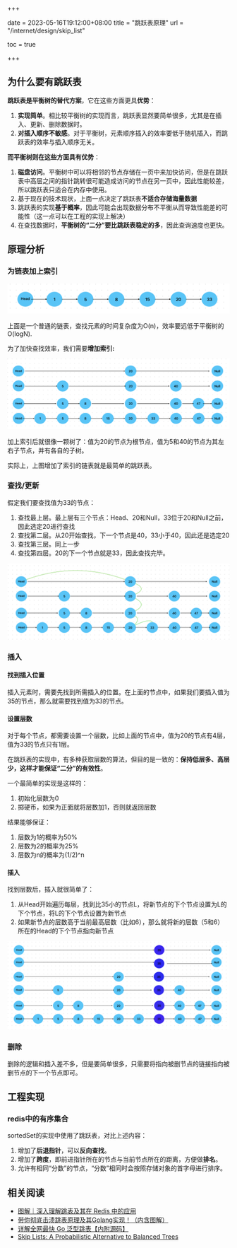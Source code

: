 +++

date = 2023-05-16T19:12:00+08:00
title = "跳跃表原理"
url = "/internet/design/skip_list"

toc = true

+++



## 为什么要有跳跃表

 **跳跃表是平衡树的替代方案**，它在这些方面更具**优势**：

1. **实现简单**。相比较平衡树的实现而言，跳跃表显然要简单很多，尤其是在插入、更新、删除数据时。
2. **对插入顺序不敏感**。对于平衡树，元素顺序插入的效率要低于随机插入，而跳跃表的效率与插入顺序无关。

**而平衡树则在这些方面具有优势**：

1. **磁盘访问**。平衡树中可以将相邻的节点存储在一页中来加快访问，但是在跳跃表中高层之间的指针跳转很可能造成访问的节点在另一页中，因此性能较差，所以跳跃表只适合在内存中使用。
2. 基于现在的技术现状，上面一点决定了跳跃表**不适合存储海量数据**
3. 跳跃表的实现**基于概率**，因此可能会出现数据分布不平衡从而导致性能差的可能性（这一点可以在工程的实现上解决）
4. 在查找数据时，**平衡树的“二分”要比跳跃表稳定的多**，因此查询速度也更快。



## 原理分析

### 为链表加上索引

![](https://raw.githubusercontent.com/stong1994/images/master/picgo/202305161724666.png)

上面是一个普通的链表，查找元素的时间复杂度为O(n)，效率要远低于平衡树的O(logN).

为了加快查找效率，我们需要**增加索引:**

![](https://raw.githubusercontent.com/stong1994/images/master/picgo/202305161733708.png)

加上索引后就很像一颗树了：值为20的节点为根节点，值为5和40的节点为其左右子节点，并有各自的子树。

实际上，上图增加了索引的链表就是最简单的跳跃表。

### 查找/更新

假定我们要查找值为33的节点：

1. 查找最上层。最上层有三个节点：Head、20和Null，33位于20和Null之前，因此选定20进行查找
2. 查找第二层。从20开始查找，下一个节点是40，33小于40，因此还是选定20
3. 查找第三层。同上一步
4. 查找第四层。20的下一个节点就是33，因此查找完毕。

![](https://raw.githubusercontent.com/stong1994/images/master/picgo/202305161751622.png)

### 插入

#### 找到插入位置

插入元素时，需要先找到所需插入的位置。在上面的节点中，如果我们要插入值为35的节点，那么就需要找到值为33的节点。

#### 设置层数

对于每个节点，都需要设置一个层数，比如上面的节点中，值为20的节点有4层，值为33的节点只有1层。

在跳跃表的实现中，有多种获取层数的算法，但目的是一致的：**保持低层多、高层少，这样才能保证“二分”的有效性**。

一个最简单的实现是这样的：

1. 初始化层数为0
2. 掷硬币，如果为正面就将层数加1，否则就返回层数

结果能够保证：

1. 层数为1的概率为50%
1. 层数为2的概率为25%
1. 层数为n的概率为(1/2)^n

#### 插入

找到层数后，插入就很简单了：

1. 从Head开始遍历每层，找到比35小的节点L，将新节点的下个节点设置为L的下个节点，将L的下个节点设置为新节点
2. 如果新节点的层数高于当前最高层数（比如6），那么就将新的层数（5和6）所在的Head的下个节点指向新节点

![](https://raw.githubusercontent.com/stong1994/images/master/picgo/202305161819182.png)

### 删除

删除的逻辑和插入差不多，但是要简单很多，只需要将指向被删节点的链接指向被删节点的下一个节点即可。

## 工程实现

### redis中的有序集合

sortedSet的实现中使用了跳跃表，对比上述内容：

1. 增加了**后退指针**，可以**反向查找**。
2. 增加了**跨度**，即前进指针所在的节点与当前节点所在的距离，方便做**排名**。
3. 允许有相同“分数”的节点，“分数”相同时会按照存储对象的首字母进行排序。



## 相关阅读

- [图解｜深入理解跳表及其在 Redis 中的应用](https://mp.weixin.qq.com/s/ncr0EYG5495_HeCGSJ0z3A)
- [带你彻底击溃跳表原理及其Golang实现！（内含图解）](https://mp.weixin.qq.com/s/bw5bI3mSswpWG9PhBvFhwA)
- [详解全网最快 Go 泛型跳表【内附源码】](https://mp.weixin.qq.com/s/lgHVrhZ5GVJ65FrQDsRgow)
- [Skip Lists: A Probabilistic Alternative to Balanced Trees](https://epaperpress.com/sortsearch/download/skiplist.pdf)

